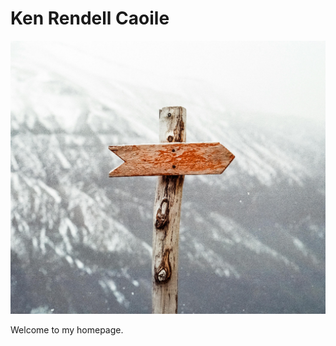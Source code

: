# Ken Rendell Caoile

<img src="main/media/profile-picture.jpg" class="float-left rounded-xl w-48 h-48 mr-2" />

Welcome to my homepage.
